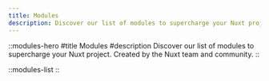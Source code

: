 ```yaml
---
title: Modules
description: Discover our list of modules to supercharge your Nuxt project. Created by the Nuxt team and community.
---
```


::modules-hero
#title
Modules
#description
Discover our list of modules to supercharge your Nuxt project. Created by the Nuxt team and community.
::

::modules-list
::
